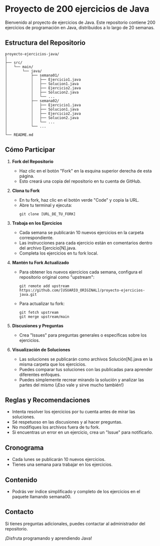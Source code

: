 # Proyecto de 200 ejercicios de Java 

Bienvenido al proyecto de ejercicios de Java. Este repositorio contiene 200 ejercicios de programación en Java, distribuidos a lo largo de 20 semanas.

## Estructura del Repositorio

```
proyecto-ejercicios-java/
│
├── src/
│   └── main/
│       └── java/
│           ├── semana01/
│           │   ├── Ejercicio1.java
│           │   ├── Solucion1.java
│           │   ├── Ejercicio2.java
│           │   ├── Solucion2.java
│           │   └── ...
│           ├── semana02/
│           │   ├── Ejercicio1.java
│           │   ├── Solucion1.java
│           │   ├── Ejercicio2.java
│           │   ├── Solucion2.java
│           │   └── ...
│           └── ...
│
└── README.md
```

## Cómo Participar

1. **Fork del Repositorio**
    - Haz clic en el botón "Fork" en la esquina superior derecha de esta página.
    - Esto creará una copia del repositorio en tu cuenta de GitHub.

2. **Clona tu Fork**
    - En tu fork, haz clic en el botón verde "Code" y copia la URL.
    - Abre tu terminal y ejecuta:
      ```
      git clone [URL_DE_TU_FORK]
      ```

3. **Trabaja en los Ejercicios**
    - Cada semana se publicarán 10 nuevos ejercicios en la carpeta correspondiente.
    - Las instrucciones para cada ejercicio están en comentarios dentro del archivo Ejercicio[N].java.
    - Completa los ejercicios en tu fork local.

4. **Mantén tu Fork Actualizado**
    - Para obtener los nuevos ejercicios cada semana, configura el repositorio original como "upstream":
      ```
      git remote add upstream https://github.com/[USUARIO_ORIGINAL]/proyecto-ejercicios-java.git
      ```
    - Para actualizar tu fork:
      ```
      git fetch upstream
      git merge upstream/main
      ```

5. **Discusiones y Preguntas**
    - Crea "Issues" para preguntas generales o específicas sobre los ejercicios.

6. **Visualización de Soluciones**
    - Las soluciones se publicarán como archivos Solución[N].java en la misma carpeta que los ejercicios.
    - Puedes comparar tus soluciones con las publicadas para aprender diferentes enfoques.
    - Puedes simplemente recrear mirando la solución y analizar las partes del mismo (¡Eso vale y sirve mucho también!)

## Reglas y Recomendaciones

- Intenta resolver los ejercicios por tu cuenta antes de mirar las soluciones.
- Sé respetuoso en las discusiones y al hacer preguntas.
- No modifiques los archivos fuera de tu fork.
- Si encuentras un error en un ejercicio, crea un "Issue" para notificarlo.

## Cronograma

- Cada lunes se publicarán 10 nuevos ejercicios.
- Tienes una semana para trabajar en los ejercicios.

## Contenido
- Podrás ver índice simplificado y completo de los ejercicios en el paquete llamando semana00. 

## Contacto

Si tienes preguntas adicionales, puedes contactar al administrador del repositorio.

¡Disfruta programando y aprendiendo Java!